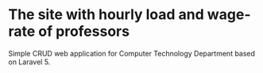 # The site with hourly load and wage-rate of professors

<p>Simple CRUD web application for Computer Technology Department based on Laravel 5.

